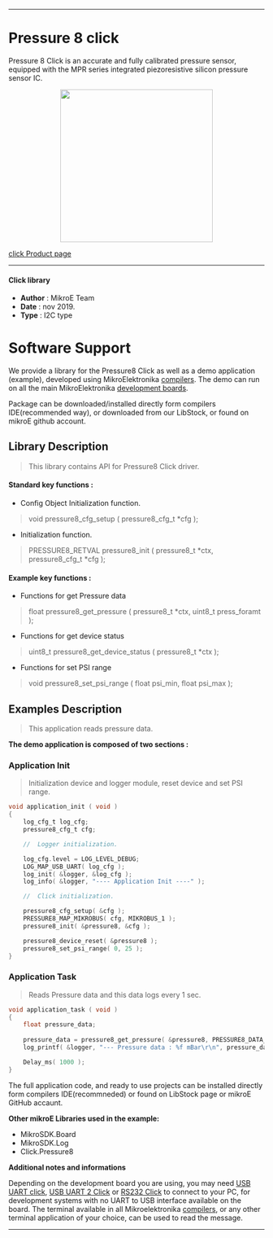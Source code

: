 
---
# Pressure 8 click

Pressure 8 Click is an accurate and fully calibrated pressure sensor, equipped with the MPR series integrated piezoresistive silicon pressure sensor IC. 

<p align="center">
  <img src="https://download.mikroe.com/images/click_for_ide/pressure8_click.png" height=300px>
</p>

[click Product page](<https://www.mikroe.com/pressure-8-click>)

---


#### Click library 

- **Author**        : MikroE Team
- **Date**          : nov 2019.
- **Type**          : I2C type


# Software Support

We provide a library for the Pressure8 Click 
as well as a demo application (example), developed using MikroElektronika 
[compilers](https://shop.mikroe.com/compilers). 
The demo can run on all the main MikroElektronika [development boards](https://shop.mikroe.com/development-boards).

Package can be downloaded/installed directly form compilers IDE(recommended way), or downloaded from our LibStock, or found on mikroE github account. 

## Library Description

> This library contains API for Pressure8 Click driver.

#### Standard key functions :

- Config Object Initialization function.
> void pressure8_cfg_setup ( pressure8_cfg_t *cfg ); 
 
- Initialization function.
> PRESSURE8_RETVAL pressure8_init ( pressure8_t *ctx, pressure8_cfg_t *cfg );


#### Example key functions :

- Functions for get Pressure data
> float pressure8_get_pressure ( pressure8_t *ctx, uint8_t press_foramt );
 
- Functions for get device status
> uint8_t pressure8_get_device_status ( pressure8_t *ctx );

- Functions for set PSI range
> void pressure8_set_psi_range ( float psi_min, float psi_max );

## Examples Description

> This application reads pressure data.

**The demo application is composed of two sections :**

### Application Init 

> Initialization device and logger module, reset device and set PSI range.

```c
void application_init ( void )
{
    log_cfg_t log_cfg;
    pressure8_cfg_t cfg;

    //  Logger initialization.

    log_cfg.level = LOG_LEVEL_DEBUG;
    LOG_MAP_USB_UART( log_cfg );
    log_init( &logger, &log_cfg );
    log_info( &logger, "---- Application Init ----" );

    //  Click initialization.

    pressure8_cfg_setup( &cfg );
    PRESSURE8_MAP_MIKROBUS( cfg, MIKROBUS_1 );
    pressure8_init( &pressure8, &cfg );

    pressure8_device_reset( &pressure8 );
    pressure8_set_psi_range( 0, 25 );
}
```

### Application Task

> Reads Pressure data and this data logs every 1 sec.

```c
void application_task ( void )
{
    float pressure_data;
    
    pressure_data = pressure8_get_pressure( &pressure8, PRESSURE8_DATA_IN_mBar );
    log_printf( &logger, "--- Pressure data : %f mBar\r\n", pressure_data );

    Delay_ms( 1000 );
}
```

The full application code, and ready to use projects can be  installed directly form compilers IDE(recommneded) or found on LibStock page or mikroE GitHub accaunt.

**Other mikroE Libraries used in the example:** 

- MikroSDK.Board
- MikroSDK.Log
- Click.Pressure8

**Additional notes and informations**

Depending on the development board you are using, you may need 
[USB UART click](https://shop.mikroe.com/usb-uart-click), 
[USB UART 2 Click](https://shop.mikroe.com/usb-uart-2-click) or 
[RS232 Click](https://shop.mikroe.com/rs232-click) to connect to your PC, for 
development systems with no UART to USB interface available on the board. The 
terminal available in all Mikroelektronika 
[compilers](https://shop.mikroe.com/compilers), or any other terminal application 
of your choice, can be used to read the message.



---
